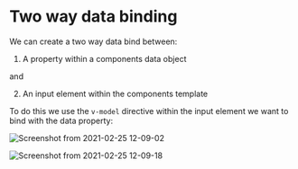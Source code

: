 # Two way data binding

We can create a two way data bind between:

1. A property within a components data object

and 

2. An input element within the components template

To do this we use the `v-model` directive within the input element we want to bind with the data property:

![Screenshot from 2021-02-25 12-09-02](https://user-images.githubusercontent.com/73107656/109151648-5a467780-7762-11eb-974f-41e986083941.png)

![Screenshot from 2021-02-25 12-09-18](https://user-images.githubusercontent.com/73107656/109151698-66cad000-7762-11eb-8068-f29bb1400001.png)

